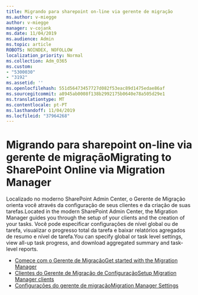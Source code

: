 ```yaml
---
title: Migrando para sharepoint on-line via gerente de migração
ms.author: v-miegge
author: v-miegge
manager: v-cojank
ms.date: 11/04/2019
ms.audience: Admin
ms.topic: article
ROBOTS: NOINDEX, NOFOLLOW
localization_priority: Normal
ms.collection: Adm_O365
ms.custom:
- "5300030"
- "3192"
ms.assetid: ''
ms.openlocfilehash: 551d56473457727d082f53eac89d1475edae86af
ms.sourcegitcommit: a8945ab0008f138b2992175b0640e78a505d29e1
ms.translationtype: MT
ms.contentlocale: pt-PT
ms.lasthandoff: 11/04/2019
ms.locfileid: "37964268"
---
```

# <a name="migrating-to-sharepoint-online-via-migration-manager"></a><span data-ttu-id="f90c0-102">Migrando para sharepoint on-line via gerente de migração</span><span class="sxs-lookup"><span data-stu-id="f90c0-102">Migrating to SharePoint Online via Migration Manager</span></span>

<span data-ttu-id="f90c0-103">Localizado no moderno SharePoint Admin Center, o Gerente de Migração orienta você através da configuração de seus clientes e da criação de suas tarefas.</span><span class="sxs-lookup"><span data-stu-id="f90c0-103">Located in the modern SharePoint Admin Center, the Migration Manager guides you through the setup of your clients and the creation of your tasks.</span></span> <span data-ttu-id="f90c0-104">Você pode especificar configurações de nível global ou de tarefa, visualizar o progresso total da tarefa e baixar relatórios agregados de resumo e nível de tarefa.</span><span class="sxs-lookup"><span data-stu-id="f90c0-104">You can specify global or task level settings, view all-up task progress, and download aggregated summary and task-level reports.</span></span>

* [<span data-ttu-id="f90c0-105">Comece com o Gerente de Migração</span><span class="sxs-lookup"><span data-stu-id="f90c0-105">Get started with the Migration Manager</span></span>](https://docs.microsoft.com/sharepointmigration/mm-get-started)
* [<span data-ttu-id="f90c0-106">Clientes do Gerente de Migração de Configuração</span><span class="sxs-lookup"><span data-stu-id="f90c0-106">Setup Migration Manager clients</span></span>](https://docs.microsoft.com/sharepointmigration/mm-setup-clients)
* [<span data-ttu-id="f90c0-107">Configurações do gerente de migração</span><span class="sxs-lookup"><span data-stu-id="f90c0-107">Migration Manager Settings</span></span>](https://docs.microsoft.com/sharepointmigration/mm-settings)